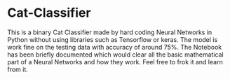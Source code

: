 # Cat-Classifier
This is a binary Cat Classifier made by hard coding Neural Networks in Python without using libraries such as Tensorflow or keras.
The model is work fine on the testing data with accuracy of around 75%.
The Notebook has been briefly documented which would clear all the basic mathematical part of a Neural Networks and how they work.
Feel free to frok it and learn from it.
